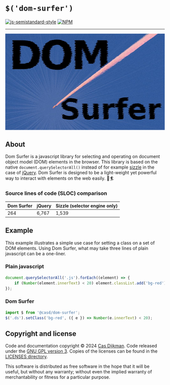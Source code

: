 <!--
SPDX-FileCopyrightText: 2024 Cas Dijkman

SPDX-License-Identifier: GFDL-1.3-only
-->

# `$('dom-surfer')`

[![js-semistandard-style](https://raw.githubusercontent.com/standard/semistandard/master/badge.svg)](https://github.com/standard/semistandard)
[![NPM](https://img.shields.io/badge/NPM-%23CB3837.svg?style=for-the-badge&logo=npm&logoColor=white)](https://www.npmjs.com/package/@casd/dom-surfer)
<hr>
<p align="center">
    <img src="logo.jpg" alt="Dom Surfer logo" width="600">
</p>

## About

Dom Surfer is a javascript library for selecting and operating on document object model
(DOM) elements in the browser.
This library is based on the native `document.querySelectorAll()` instead of for example
[sizzle](https://github.com/jquery/sizzle) in the case of
[jQuery](https://github.com/jquery/jquery).
Dom Surfer is designed to be a light-weight yet powerful way to interact with elements on
the web easily. 🌊🏄

### Source lines of code (SLOC) comparison

| Dom Surfer | jQuery | Sizzle (selector engine only) |
|------------|--------|-------------------------------|
| 264        | 6,767  | 1,539                         |

## Example

This example illustrates a simple use case for setting a class on a set of DOM elements.
Using Dom Surfer, what may take three lines of plain javascript can be a one-liner.

### Plain javascript

```javascript
document.querySelectorAll('.js').forEach((element) => {
    if (Number(element.innerText) < 20) element.classList.add('bg-red');
});
```

### Dom Surfer

```javascript
import $ from '@casd/dom-surfer';
$('.ds').setClass('bg-red', ({ e }) => Number(e.innerText) < 20);
```

## Copyright and license

Code and documentation copyright © 2024 [Cas Dijkman](https://cdijkman.nl).
Code released under the [GNU GPL version 3](https://www.gnu.org/licenses/gpl-3.0.en.html).
Copies of the licenses can be found in the [LICENSES directory](LICENSES).

This software is distributed as free software in the hope that it will be useful, but
without any warranty; without even the implied warranty of merchantability or fitness for
a particular purpose.

